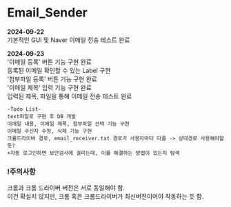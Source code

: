# Email_Sender

**2024-09-22**  
기본적인 GUI 및 Naver 이메일 전송 테스트 완료

**2024-09-23**  
'이메일 등록' 버튼 기능 구현 완료  
등록된 이메일 확인할 수 있는 Label 구현  
'첨부파일 등록' 버튼 기능 구현 완료  
'이메일 제목' 입력 기능 구현 완료  
입력된 제목, 파일을 통해 이메일 전송 테스트 완료  

    -Todo List-  
    text파일로 구현 후 DB 개발  
    이메일 내용, 이메일 제목, 첨부파일 선택 기능 구현  
    이메일 수신자 수정, 삭제 기능 구현  
    크롬드라이버 경로, email_receiver.txt 경로가 사용자마다 다름 -> 상대경로 사용해야할듯?
    +자동 로그인하면 보안검사에 걸리는데, 이를 해결하는 방법이 있는지 탐색



### !주의사항  
크롬과 크롬 드라이버 버전은 서로 동일해야 함.  
이건 확실치 않지만, 크롬 혹은 크롬드라이버가 최신버전이어야 작동하는 듯 함.
